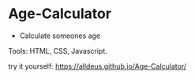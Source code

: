 # Age-Calculator

- Calculate someones age

Tools: HTML, CSS, Javascript. 

try it yourself: https://alldeus.github.io/Age-Calculator/

